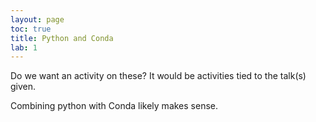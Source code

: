 ```yaml
---
layout: page
toc: true
title: Python and Conda
lab: 1
---
```


Do we want an activity on these?  It would be activities tied to the talk(s) given.

Combining python with Conda likely makes sense.
